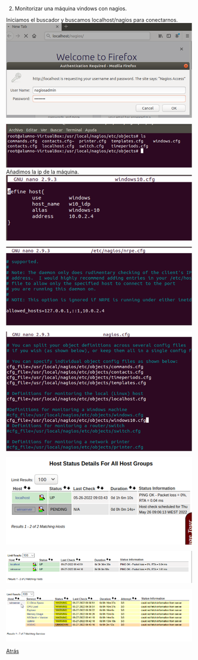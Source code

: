 2. Monitorizar una máquina vindows con nagios.

Iniciamos el buscador y buscamos localhost/nagios para conectarnos.
![](./img/21.PNG)

![](./img/22.PNG)
Añadimos la ip de la máquina.
![](./img/23.PNG)

![](./img/24.1.PNG)

![](./img/24.PNG)

![](./img/25.PNG)

![](./img/26.PNG)

![](./img/27.PNG)


[Atrás](./README.md)
